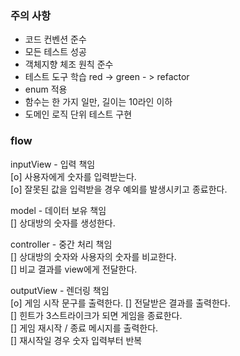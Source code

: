 ### 주의 사항
- 코드 컨벤션 준수
- 모든 테스트 성공
- 객체지향 체조 원칙 준수
- 테스트 도구 학습 red -> green - > refactor
- enum 적용
- 함수는 한 가지 일만, 길이는 10라인 이하
- 도메인 로직 단위 테스트 구현

### flow
inputView - 입력 책임   
[o] 사용자에게 숫자를 입력받는다.  
[o] 잘못된 값을 입력받을 경우 예외를 발생시키고 종료한다.

model - 데이터 보유 책임  
[] 상대방의 숫자를 생성한다.

controller - 중간 처리 책임  
[] 상대방의 숫자와 사용자의 숫자를 비교한다.  
[] 비교 결과를 view에게 전달한다.

outputView - 렌더링 책임  
[o] 게임 시작 문구를 출력한다.
[] 전달받은 결과를 출력한다.  
[] 힌트가 3스트라이크가 되면 게임을 종료한다.  
[] 게임 재시작 / 종료 메시지를 출력한다.  
[] 재시작일 경우 숫자 입력부터 반복 